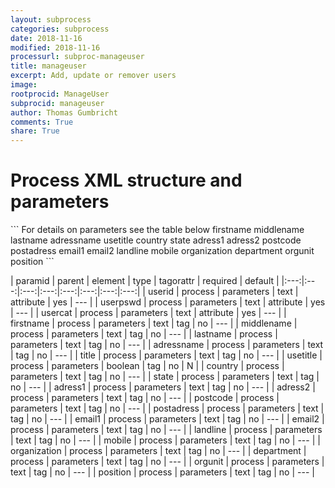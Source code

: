```yaml
---
layout: subprocess
categories: subprocess
date: 2018-11-16
modified: 2018-11-16
processurl: subproc-manageuser
title: manageuser
excerpt: Add, update or remover users
image: 
rootprocid: ManageUser
subprocid: manageuser
author: Thomas Gumbricht
comments: True
share: True
---
```


<h1 class='foot-description'>Process XML structure and parameters</h1>
```
For details on parameters see the table below
<?xml version="1.0" ?>
<process>
  <!--Generated from python-->
  <userproj plotid="yourplotid" projectid="yourprojectid" siteid="yoursiteid" system="systemid" tractid="yourtractid" userid="youruserid"/>
  <period endday="DD" endmonth="MM" endyear="YYYY" seasonendday="DD" seasonendmonth="MM" seasonstartday="DD" seasonstartmonth="MM" startday="DD" startmonth="MM" startyear="YYYY" timestep="timestep"/>
  <parameters usercat="txtstring" userid="txtstring" userpswd="txtstring">
    <firstname>firstname</firstname>
    <middlename>middlename</middlename>
    <lastname>lastname</lastname>
    <adressname>adressname</adressname>
    <title>title</title>
    <usetitle>usetitle</usetitle>
    <country>country</country>
    <state>state</state>
    <adress1>adress1</adress1>
    <adress2>adress2</adress2>
    <postcode>postcode</postcode>
    <postadress>postadress</postadress>
    <email1>email1</email1>
    <email2>email2</email2>
    <landline>landline</landline>
    <mobile>mobile</mobile>
    <organization>organization</organization>
    <department>department</department>
    <orgunit>orgunit</orgunit>
    <position>position</position>
  </parameters>
</process>
```

| paramid | parent | element | type | tagorattr | required | default |
|:---:|:---:|:---:|:---:|:---:|:---:|:---:|:---:|
| userid | process | parameters | text | attribute | yes | --- |
| userpswd | process | parameters | text | attribute | yes | --- |
| usercat | process | parameters | text | attribute | yes | --- |
| firstname | process | parameters | text | tag | no | --- |
| middlename | process | parameters | text | tag | no | --- |
| lastname | process | parameters | text | tag | no | --- |
| adressname | process | parameters | text | tag | no | --- |
| title | process | parameters | text | tag | no | --- |
| usetitle | process | parameters | boolean | tag | no | N |
| country | process | parameters | text | tag | no | --- |
| state | process | parameters | text | tag | no | --- |
| adress1 | process | parameters | text | tag | no | --- |
| adress2 | process | parameters | text | tag | no | --- |
| postcode | process | parameters | text | tag | no | --- |
| postadress | process | parameters | text | tag | no | --- |
| email1 | process | parameters | text | tag | no | --- |
| email2 | process | parameters | text | tag | no | --- |
| landline | process | parameters | text | tag | no | --- |
| mobile | process | parameters | text | tag | no | --- |
| organization | process | parameters | text | tag | no | --- |
| department | process | parameters | text | tag | no | --- |
| orgunit | process | parameters | text | tag | no | --- |
| position | process | parameters | text | tag | no | --- |
